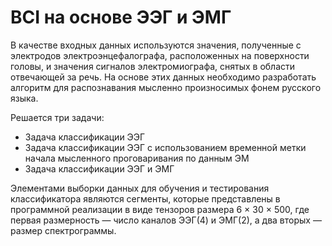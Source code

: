 # BCI на основе ЭЭГ и ЭМГ 


  В качестве входных данных используются значения, полученные с электродов электроэнцефалографа, расположенных на поверхности головы, и значения сигналов электромиографа, снятых в области отвечающей за речь. На основе этих данных необходимо разработать алгоритм для распознавания мысленно произносимых фонем русского языка.


Решается три задачи: 

- Задача классификации ЭЭГ
- Задача классификации ЭЭГ с использованием временной метки начала мысленного проговаривания по данным ЭМ
- Задача классификации ЭЭГ и ЭМГ

Элементами выборки данных для обучения и тестирования классификатора являются сегменты, которые представлены в программной реализации в виде тензоров размера 6 × 30 × 500, где первая размерность — число каналов ЭЭГ(4) и ЭМГ(2), а два вторых — размер спектрограммы.
